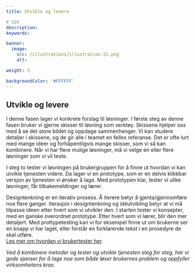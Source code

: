 ```yaml
---
title: Utvikle og levere

# SEO
description:
keywords:

banner:
  image:
    src: /illustrations/illustration-21.png
    alt:

weight: 3

backgroundColor: '#FFFFFF'
---
```


## Utvikle og levere

I denne fasen lager vi konkrete forslag til løsninger. 
I første steg av denne fasen bruker vi gjerne skisser til løsning som verktøy. Skissene hjelper oss med å se det store bildet og oppdage sammenhenger. 
Vi kan studere detaljer i skissene, og de gir alle i teamet en felles referanse. Det er ofte lurt med mange ideer og forhåpentligvis mange skisser, som vi så kan kombinere. 
Når vi har flere mulige løsninger, må vi velge en eller flere løsninger som vi vil teste. <br>

I steg to tester vi løsningen på brukergruppen for å finne ut hvordan vi kan utvikle tjenesten videre. 
Da lager vi en prototype, som er en delvis klikkbar versjon av tjenesten vi ønsker å lage. 
Med prototypen klar, tester vi ulike løsninger, får tilbakemeldinger og lærer. <br> 

Designtenkning er en iterativ prosess. Å iterere betyr å gjenta/gjennomføre noe flere ganger. Iterasjon i designtenkning og idéutvikling betyr at vi må tilpasse ideen etter hvert som vi utvikler den. 
I starten tester vi konsepter, med en ganske overordnet prototype. Etter hvert som vi lærer, blir den mer detaljert. Med prottypetesting kan vi for eksempel finne ut om brukerne ser en knapp vi har laget, eller forstår en forklarende tekst i en prosedyre de skal utføre. <br>
[Les mer om hvordan vi brukertester her](https://docs.altinn.studio/nb/app/guides/design/usertest/#gode-r%C3%A5d-for-brukertesting/). <br>

*Ved å kombinere metoder og tester og utvikle tjenesten steg for steg, har vi gode sjanser for å lage noe som både løser brukernes problem og oppfyller virksomhetens krav.* 
